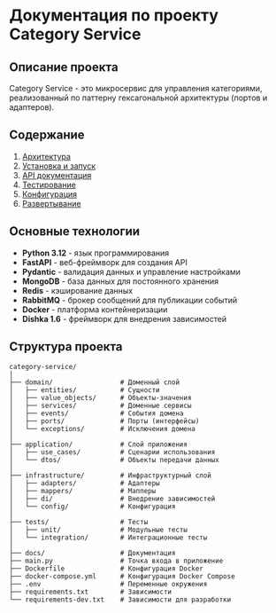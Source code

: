 # Документация по проекту Category Service

## Описание проекта

Category Service - это микросервис для управления категориями, реализованный по паттерну гексагональной архитектуры (портов и адаптеров).

## Содержание

1. [Архитектура](architecture.md)
2. [Установка и запуск](installation.md)
3. [API документация](api.md)
4. [Тестирование](testing.md)
5. [Конфигурация](configuration.md)
6. [Развертывание](deployment.md)

## Основные технологии

- **Python 3.12** - язык программирования
- **FastAPI** - веб-фреймворк для создания API
- **Pydantic** - валидация данных и управление настройками
- **MongoDB** - база данных для постоянного хранения
- **Redis** - кэширование данных
- **RabbitMQ** - брокер сообщений для публикации событий
- **Docker** - платформа контейнеризации
- **Dishka 1.6** - фреймворк для внедрения зависимостей

## Структура проекта

```
category-service/
│
├── domain/                 # Доменный слой
│   ├── entities/           # Сущности
│   ├── value_objects/      # Объекты-значения
│   ├── services/           # Доменные сервисы
│   ├── events/             # События домена
│   ├── ports/              # Порты (интерфейсы)
│   └── exceptions/         # Исключения домена
│
├── application/            # Слой приложения
│   ├── use_cases/          # Сценарии использования
│   └── dtos/               # Объекты передачи данных
│
├── infrastructure/         # Инфраструктурный слой
│   ├── adapters/           # Адаптеры
│   ├── mappers/            # Мапперы
│   ├── di/                 # Внедрение зависимостей
│   └── config/             # Конфигурация
│
├── tests/                  # Тесты
│   ├── unit/               # Модульные тесты
│   └── integration/        # Интеграционные тесты
│
├── docs/                   # Документация
├── main.py                 # Точка входа в приложение
├── Dockerfile              # Конфигурация Docker
├── docker-compose.yml      # Конфигурация Docker Compose
├── .env                    # Переменные окружения
├── requirements.txt        # Зависимости
└── requirements-dev.txt    # Зависимости для разработки
```